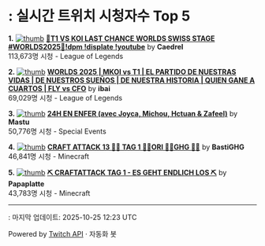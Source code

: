 # : 실시간 트위치 시청자수 Top 5

**1.** [![thumb](https://static-cdn.jtvnw.net/previews-ttv/live_user_caedrel-320x180.jpg)](https://twitch.tv/Caedrel)
**[🔴T1 VS KOI LAST CHANCE WORLDS SWISS STAGE #WORLDS2025🔴!dpm !displate !youtube](https://twitch.tv/Caedrel)** by **Caedrel**<br>113,673명 시청  - League of Legends

**2.** [![thumb](https://static-cdn.jtvnw.net/previews-ttv/live_user_ibai-320x180.jpg)](https://twitch.tv/ibai)
**[WORLDS 2025 | MKOI vs T1 | EL PARTIDO DE NUESTRAS VIDAS | DE NUESTROS SUEÑOS | DE NUESTRA HISTORIA | QUIEN GANE A CUARTOS | FLY vs CFO](https://twitch.tv/ibai)** by **ibai**<br>69,029명 시청  - League of Legends

**3.** [![thumb](https://static-cdn.jtvnw.net/previews-ttv/live_user_mastu-320x180.jpg)](https://twitch.tv/Mastu)
**[24H EN ENFER (avec Joyca, Michou, Hctuan & Zafeel)](https://twitch.tv/Mastu)** by **Mastu**<br>50,776명 시청  - Special Events

**4.** [![thumb](https://static-cdn.jtvnw.net/previews-ttv/live_user_bastighg-320x180.jpg)](https://twitch.tv/BastiGHG)
**[CRAFT ATTACK 13 💼🌹 TAG 1 💼🌹ORI 💼🌹GHG 💼🌹](https://twitch.tv/BastiGHG)** by **BastiGHG**<br>46,841명 시청  - Minecraft

**5.** [![thumb](https://static-cdn.jtvnw.net/previews-ttv/live_user_papaplatte-320x180.jpg)](https://twitch.tv/Papaplatte)
**[⛏️ CRAFTATTACK TAG 1 - ES GEHT ENDLICH LOS ⛏️](https://twitch.tv/Papaplatte)** by **Papaplatte**<br>43,783명 시청  - Minecraft


---
: 마지막 업데이트: 2025-10-25 12:23 UTC

Powered by [Twitch API](https://dev.twitch.tv/docs/api/reference) · 자동화 봇